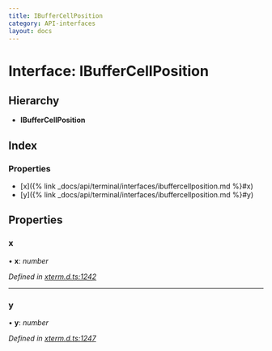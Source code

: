 ```yaml
---
title: IBufferCellPosition
category: API-interfaces
layout: docs
---
```



# Interface: IBufferCellPosition

## Hierarchy

* **IBufferCellPosition**

## Index

### Properties

* [x]({% link _docs/api/terminal/interfaces/ibuffercellposition.md %}#x)
* [y]({% link _docs/api/terminal/interfaces/ibuffercellposition.md %}#y)

## Properties

###  x

• **x**: *number*

*Defined in [xterm.d.ts:1242](https://github.com/xtermjs/xterm.js/blob/4.14.1/typings/xterm.d.ts#L1242)*

___

###  y

• **y**: *number*

*Defined in [xterm.d.ts:1247](https://github.com/xtermjs/xterm.js/blob/4.14.1/typings/xterm.d.ts#L1247)*
